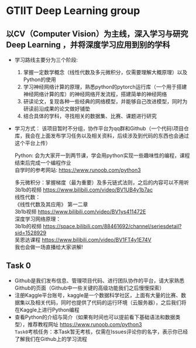 # GTIIT Deep Learning group
## 以CV（Computer Vision）为主线，深入学习与研究Deep Learning ，并将深度学习应用到别的学科  
- 学习路线主要分为三个阶段:  
  1. 掌握一定数学概念（线性代数及多元微积分，仅需要理解大概原理）以及Python的使用  
  2. 学习神经网络计算的原理，熟悉python的pytorch运行库（一个用于搭建神经网络计算的库）的神经网络开发流程，搭建简单的神经网络  
  3. 研读论文，复现各种一些经典的网络模型，并能够自己改进模型，同时为研读前沿成果的论文做好铺垫  
  4. 结合具体的学科，寻找相关的数据集、比赛、课题进行研究  
- 学习方式：
  该项目暂时不分组，协作平台为qq群和Github（一个代码\项目仓库，我会在上面发布学习任务以及相关资料，后续涉及到代码的东西也会通过这个平台上传）
  	
  Python: 会为大家开一到两节课，学会用python实现一些趣味性的编程，课程结束后完成一个编程作业  
  自学时的参考网站: https://www.runoob.com/python3  
  	
  多元微积分：掌握梯度（最为重要）及多元链式法则，之后的内容可以不用听  
  3b1b的视频 https://www.bilibili.com/video/BV1UB4y1b7ac  
  线性代数：  
  《线性代数及其应用》 第一二章  
  3b1b视频 https://www.bilibili.com/video/BV1ys411472E  
  深度学习网络原理：  
  3b1b的视频 https://space.bilibili.com/88461692/channel/seriesdetail?sid=1528929  
  吴恩达课程 https://www.bilibili.com/video/BV1FT4y1E74V  
  我也会做一场直播给大家讲解!
     
## Task 0
- Github是我们发布信息、管理项目代码、进行团队协作的平台，请大家熟悉Github的页面（Github中一些关键的高级功能我们之后慢慢探索）
- 注册Kaggle平台账号，kaggle是一个数据科学社区，上面有大量的比赛、数据集以及相关代码，同时也提供了代码的运行环境（云服务器），之后我们将在Kaggle上进行Python编程
- 查看Python的介绍与简介（如果有时间也可以提前看下基础语法和数据类型），推荐教程网址 https://www.runoob.com/python3  
`Task0`考核任务：本Task暂无考核，仅需在Issues评论你的名字，表示你已经了解我们在Github上的学习流程
